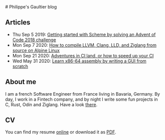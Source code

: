 <link rel="stylesheet" type="text/css" href="main.css">
# Philippe's Gaultier blog

## Articles

- Thu Sep 5 2019: [Getting started with Scheme by solving an Advent of Code 2018 challenge](/advent_of_code_2018_5)
- Mon Sep 7 2020: [How to compile LLVM, Clang, LLD, and Ziglang from source on Alpine Linux](/compile_ziglang_from_source_on_alpine_2020_9)
- Mon Sep 21 2020: [Adventures in CI land, or how to speed up your CI](/speed_up_your_ci.html)
- Wed May 31 2020: [Learn x86-64 assembly by writing a GUI from scratch](/x11_x64.html)

## About me

I am a french Software Engineer from France living in Bavaria, Germany. By day, I work in a Fintech company, and by night I write some fun projects in C, Rust, Odin and Ziglang. Have a look [there](https://github.com/gaultier).


## CV

You can find my resume [online](https://gaultier.github.io/resume/resume)
or download it as [PDF](https://github.com/gaultier/resume/raw/master/Philippe_Gaultier_resume_en.pdf).
